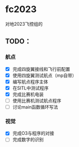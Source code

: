# fc2023
对地2023飞控组的

## TODO：

### 航点
- [x] 完成四旋翼接线和飞行前配置
- [x] 使用四旋翼测试航点（mp自带）
- [x] 编写航点程序主体
- [x] 在SITL中测试程序
- [x] 完成比赛机电装
- [ ] 使用比赛机测试航点程序
- [ ] 讨论main函数循环写法

### 视觉
- [x] 完成O3与程序的对接
- [ ] 完成数字的识别
